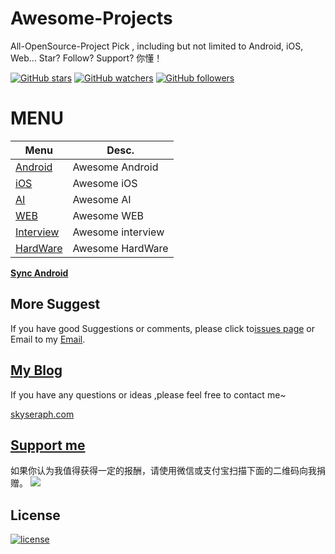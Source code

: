 # Awesome-Projects
All-OpenSource-Project Pick , including but not limited to Android, iOS, Web...
 Star? Follow? Support? 你懂！


[![GitHub stars](https://img.shields.io/github/stars/skyseraph/All-OpenSource-Project.svg?style=social&label=Star)](https://github.com/skyseraph/All-OpenSource-Project)
[![GitHub watchers](https://img.shields.io/github/watchers/skyseraph/All-OpenSource-Project.svg?style=social&label=Watch)](https://github.com/skyseraph/All-OpenSource-Project)
[![GitHub followers](https://img.shields.io/github/followers/skyseraph.svg?style=social&label=Follow)](https://github.com/skyseraph/All-OpenSource-Project) 

# MENU

|			Menu					|		Desc.				|
|----------------------------	|-----------------------|
|	[Android](doc/android.md)	|	Awesome Android	|
|	[iOS](doc/ios.md)			|	Awesome iOS		|
|	[AI](doc/ai.md)		|	Awesome AI			|
|	[WEB](doc/web.md)	|	Awesome WEB		|
|	[Interview](doc/interview.md)			|	Awesome interview 			|
|	[HardWare](doc/hardWare.md)|	Awesome HardWare	|

[**Sync Android**](http://skyseraph.com/2015/11/30/Android/完整开源项目荟萃（Android篇)   


## More Suggest

If you have good Suggestions or comments, please click to[issues page](https://github.com/awesome-project/Doc/issues) or Email to my [Email](mailto:skyseraph00@126.com). 


## [My Blog](http://www.skyseraph.com )

If you have any questions or ideas ,please feel free to contact me~

[skyseraph.com](http://www.skyseraph.com) 


[Support me](http://www.skyseraph.com)
-------
如果你认为我值得获得一定的报酬，请使用微信或支付宝扫描下面的二维码向我捐赠。
![](http://7xo4q8.com1.z0.glb.clouddn.com/skyseraph/2016/wx_zfb.jpg "")



License
-------

[![license](https://img.shields.io/badge/License-GPLv3-blue.svg?style=flat-square)](https://github.com/skyseraph/Soft-Tools/blob/master/LICENSE)
